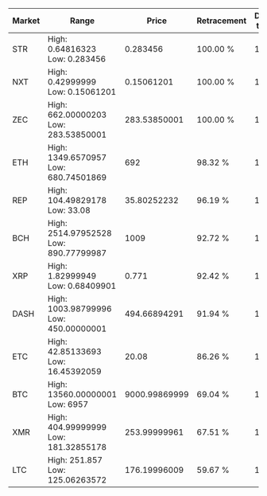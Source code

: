 | Market | Range | Price| Retracement | Doubles to 50% |
| --- | --- | --- | --- | --- |
| STR | High: 0.64816323<br />Low: 0.283456 | 0.283456 | 100.00 % | 1.64 |
| NXT | High: 0.42999999<br />Low: 0.15061201 | 0.15061201 | 100.00 % | 1.93 |
| ZEC | High: 662.00000203<br />Low: 283.53850001 | 283.53850001 | 100.00 % | 1.67 |
| ETH | High: 1349.6570957<br />Low: 680.74501869 | 692 | 98.32 % | 1.47 |
| REP | High: 104.49829178<br />Low: 33.08 | 35.80252232 | 96.19 % | 1.92 |
| BCH | High: 2514.97952528<br />Low: 890.77799987 | 1009 | 92.72 % | 1.69 |
| XRP | High: 1.82999949<br />Low: 0.68409901 | 0.771 | 92.42 % | 1.63 |
| DASH | High: 1003.98799996<br />Low: 450.00000001 | 494.66894291 | 91.94 % | 1.47 |
| ETC | High: 42.85133693<br />Low: 16.45392059 | 20.08 | 86.26 % | 1.48 |
| BTC | High: 13560.00000001<br />Low: 6957 | 9000.99869999 | 69.04 % | 1.14 |
| XMR | High: 404.99999999<br />Low: 181.32855178 | 253.99999961 | 67.51 % | 1.15 |
| LTC | High: 251.857<br />Low: 125.06263572 | 176.19996009 | 59.67 % | 1.07 |
